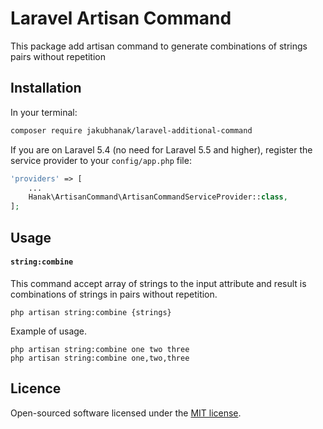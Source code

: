 # Laravel Artisan Command 

This package add artisan command to generate combinations of strings pairs without repetition


## Installation

In your terminal:

```sh
composer require jakubhanak/laravel-additional-command
```

If you are on Laravel 5.4 (no need for Laravel 5.5 and higher), register the service provider to your `config/app.php` file:

```php
'providers' => [
    ...
    Hanak\ArtisanCommand\ArtisanCommandServiceProvider::class,
];
```



## Usage

#### `string:combine`

This command accept array of strings to the input attribute and result is combinations of strings in pairs without repetition.

```
php artisan string:combine {strings}
```

Example of usage.

```
php artisan string:combine one two three
php artisan string:combine one,two,three

```

## Licence

Open-sourced software licensed under the [MIT license](https://opensource.org/licenses/MIT).